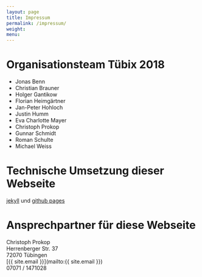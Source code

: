```yaml
---
layout: page
title: Impressum
permalink: /impressum/
weight:
menu:
---
```


# Organisationsteam Tübix 2018

* Jonas Benn
* Christian Brauner
* Holger Gantikow
* Florian Heimgärtner
* Jan-Peter Hohloch
* Justin Humm
* Eva Charlotte Mayer
* Christoph Prokop
* Gunnar Schmidt
* Roman Schulte
* Michael Weiss

# Technische Umsetzung dieser Webseite
<a href="http://jekyllrb.com/" target="_blank">jekyll</a> und <a href="https://pages.github.com" target="_blank">github pages</a>

# Ansprechpartner für diese Webseite<br />
Christoph Prokop<br />
Herrenberger Str. 37<br />
72070 T&uuml;bingen<br />
[{{ site.email }}](mailto:{{ site.email }})<br />
07071 / 1471028<br />
